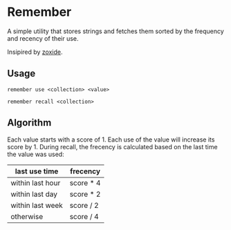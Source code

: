 Remember
========

A simple utility that stores strings and fetches them
sorted by the frequency and recency of their use.

Insipired by [zoxide](https://github.com/ajeetdsouza/zoxide).

Usage
-----

`remember use <collection> <value>`

`remember recall <collection>`

Algorithm
---------

Each value starts with a score of 1. Each use of the value
will increase its score by 1. During recall, the frecency
is calculated based on the last time the value was used:

| last use time    | frecency  |
|------------------|-----------|
| within last hour | score * 4 |
| within last day  | score * 2 |
| within last week | score / 2 |
| otherwise        | score / 4 |
